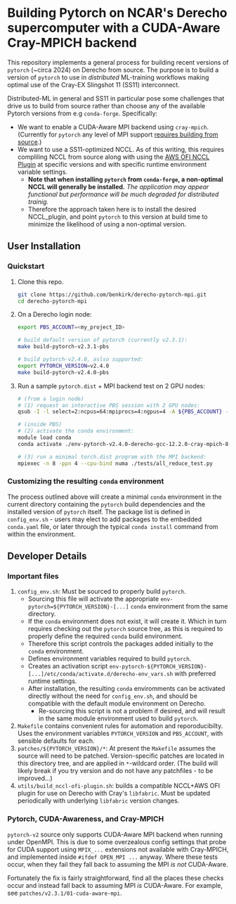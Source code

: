 # Building Pytorch on NCAR's Derecho supercomputer with a CUDA-Aware Cray-MPICH backend

This repository implements a general process for building recent versions of `pytorch` (~circa 2024) on Derecho from source. 
The purpose is to build a version of `pytorch` to use in *distributed* ML-training workflows making optimal use of the Cray-EX Slingshot 11 (SS11) interconnect.

Distributed-ML in general and SS11 in particular pose some challenges that drive us to build from source rather than choose any of the available Pytorch versions 
from e.g `conda-forge`.  Specifically:
- We want to enable a CUDA-Aware MPI backend using `cray-mpich`.  (Currently for `pytorch` any level of MPI support [requires building from source](https://pytorch.org/tutorials/intermediate/dist_tuto.html#communication-backends).)
- We want to use a SS11-optimized NCCL.  As of this writing, this requires compliling NCCL from source along with using the [AWS OFI NCCL Plugin](https://github.com/aws/aws-ofi-nccl) at specific versions and with specific runtime environment variable settings.
    - **Note that when installing `pytorch` from `conda-forge`, a non-optimal NCCL will generally be installed.** *The application may appear functional but performance will be much degraded for distributed trainig.*
    - Therefore the approach taken here is to install the desired NCCL_plugin, and point `pytorch` to this version at build time to minimize the likelihood of using a non-optimal version. 

## User Installation 
### Quickstart

1. Clone this repo.
   ```bash
   git clone https://github.com/benkirk/derecho-pytorch-mpi.git
   cd derecho-pytorch-mpi
   ```
2. On a Derecho login node:
   ```bash
   export PBS_ACCOUNT=<my_project_ID>

   # build default version of pytorch (currently v2.3.1):
   make build-pytorch-v2.3.1-pbs

   # build pytorch-v2.4.0, aslso supported:
   export PYTORCH_VERSION=v2.4.0
   make build-pytorch-v2.4.0-pbs
   ```
3. Run a sample `pytorch.dist` + MPI backend test on 2 GPU nodes:
   ```bash
   # (from a login node)
   # (1) request an interactive PBS session with 2 GPU nodes:
   qsub -I -l select=2:ncpus=64:mpiprocs=4:ngpus=4 -A ${PBS_ACCOUNT} -q main -l walltime=00:30:00

   # (inside PBS)
   # (2) activate the conda environment:
   module load conda
   conda activate ./env-pytorch-v2.4.0-derecho-gcc-12.2.0-cray-mpich-8.1.27

   # (3) run a minimal torch.dist program with the MPI backend:
   mpiexec -n 8 -ppn 4 --cpu-bind numa ./tests/all_reduce_test.py
   ```

### Customizing the resulting `conda` environment
The process outlined above will create a minimal `conda` environment in the current directory containing the `pytorch` build dependencies and the installed version of `pytorch` itself.  The package list is defined in `config_env.sh` - users may elect to add packages to the embedded `conda.yaml` file, or later through the typical `conda install` command from within the environment. 

## Developer Details

### Important files
1. `config_env.sh`: Must be sourced to properly build `pytorch`. 
    - Sourcing this file will activate the appropriate `env-pytorch=${PYTORCH_VERSION}-[...]` `conda` environment from the same directory.
    - If the `conda` environment does not exist, it will create it.  Which in turn requires checking out the `pytorch` source tree, as this is required to properly define the required `conda` build environment.
    - Therefore this script controls the packages added initially to the `conda` environment.
    - Defines environment variables required to build `pytorch`.
    - Creates an activation script `env-pytorch-${PYTORCH_VERSION}-[...]/etc/conda/activate.d/derecho-env_vars.sh` with preferred runtime settings.
    - After installation, the resulting `conda` enviromments can be activated directly without the need for `config_env.sh`, and should be compatible with the default module environment on Derecho.
        - Re-sourcing this script is not a problem if desired, and will result in the same module environment used to build `pytorch`.
2. `Makefile` contains convenient rules for automation and reporoducibilty.  Uses the environment variables `PYTORCH_VERSION` and `PBS_ACCOUNT`, with sensible defaults for each.
3. `patches/${PYTORCH_VERSION}/*`: At present the `Makefile` assumes the source will need to be patched.  Version-specific patches are located in this directory tree, and are applied in `*`-wildcard order. (The build will likely break if you try version and do not have any patchfiles - to be improved...)
4. `utils/build_nccl-ofi-plugin.sh`: builds a compatible NCCL+AWS OFI plugin for use on Derecho with Cray's `libfabric`.  Must be updated periodically with underlying `libfabric` version changes.

### Pytorch, CUDA-Awareness, and Cray-MPICH
`pytorch-v2` source only supports CUDA-Aware MPI backend when running under OpenMPI.  This is due to some overzealous config settings that probe for CUDA support using `MPIX_...` extensions not available with Cray-MPICH, and implemented inside `#ifdef OPEN_MPI ...` anyway.  Where these tests occur, when they fail they fall back to assuming the MPI *is not* CUDA-Aware.  

Fortunately the fix is fairly straightforward, find all the places these checks occur and instead fall back to assuming MPI *is*  CUDA-Aware. For example, see `patches/v2.3.1/01-cuda-aware-mpi`.
